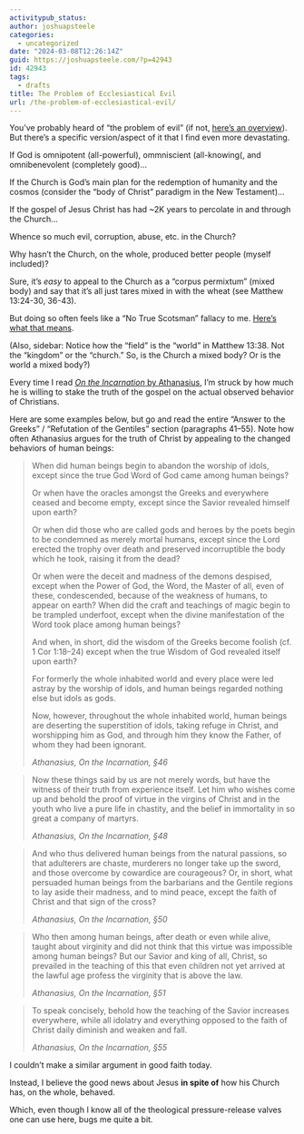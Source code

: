 ```yaml
---
activitypub_status:
author: joshuapsteele
categories:
  - uncategorized
date: "2024-03-08T12:26:14Z"
guid: https://joshuapsteele.com/?p=42943
id: 42943
tags:
  - drafts
title: The Problem of Ecclesiastical Evil
url: /the-problem-of-ecclesiastical-evil/
---
```


You’ve probably heard of “the problem of evil” (if not, [here’s an overview](https://en.wikipedia.org/wiki/Problem_of_evil)). But there’s a specific version/aspect of it that I find even more devastating.

If God is omnipotent (all-powerful), ommniscient (all-knowing(, and omnibenevolent (completely good)…

If the Church is God’s main plan for the redemption of humanity and the cosmos (consider the “body of Christ” paradigm in the New Testament)…

If the gospel of Jesus Christ has had ~2K years to percolate in and through the Church…

Whence so much evil, corruption, abuse, etc. in the Church?

Why hasn’t the Church, on the whole, produced better people (myself included)?

Sure, it’s *easy* to appeal to the Church as a “corpus permixtum” (mixed body) and say that it’s all just tares mixed in with the wheat (see Matthew 13:24-30, 36-43).

But doing so often feels like a “No True Scotsman” fallacy to me. [Here’s what that means](https://yourlogicalfallacyis.com/no-true-scotsman).

(Also, sidebar: Notice how the “field” is the “world” in Matthew 13:38. Not the “kingdom” or the “church.” So, is the Church a mixed body? Or is the world a mixed body?)

Every time I read [*On the Incarnation* by Athanasius](https://www.newadvent.org/fathers/2802.htm), I’m struck by how much he is willing to stake the truth of the gospel on the actual observed behavior of Christians.

Here are some examples below, but go and read the entire “Answer to the Greeks” / “Refutation of the Gentiles” section (paragraphs 41–55). Note how often Athanasius argues for the truth of Christ by appealing to the changed behaviors of human beings:

> When did human beings begin to abandon the worship of idols, except since the true God Word of God came among human beings?
> 
> Or when have the oracles amongst the Greeks and everywhere ceased and become empty, except since the Savior revealed himself upon earth?
> 
> Or when did those who are called gods and heroes by the poets begin to be condemned as merely mortal humans, except since the Lord erected the trophy over death and preserved incorruptible the body which he took, raising it from the dead?
> 
> Or when were the deceit and madness of the demons despised, except when the Power of God, the Word, the Master of all, even of these, condescended, because of the weakness of humans, to appear on earth? When did the craft and teachings of magic begin to be trampled underfoot, except when the divine manifestation of the Word took place among human beings?
> 
> And when, in short, did the wisdom of the Greeks become foolish (cf. 1 Cor 1:18–24) except when the true Wisdom of God revealed itself upon earth?
> 
> For formerly the whole inhabited world and every place were led astray by the worship of idols, and human beings regarded nothing else but idols as gods.
> 
> Now, however, throughout the whole inhabited world, human beings are deserting the superstition of idols, taking refuge in Christ, and worshipping him as God, and through him they know the Father, of whom they had been ignorant.
> 
> <cite>Athanasius, On the Incarnation, §46</cite>

> Now these things said by us are not merely words, but have the witness of their truth from experience itself. Let him who wishes come up and behold the proof of virtue in the virgins of Christ and in the youth who live a pure life in chastity, and the belief in immortality in so great a company of martyrs.
> 
> <cite>Athanasius, On the Incarnation, §48</cite>

> And who thus delivered human beings from the natural passions, so that adulterers are chaste, murderers no longer take up the sword, and those overcome by cowardice are courageous? Or, in short, what persuaded human beings from the barbarians and the Gentile regions to lay aside their madness, and to mind peace, except the faith of Christ and that sign of the cross?
> 
> <cite>Athanasius, On the Incarnation, §50</cite>

> Who then among human beings, after death or even while alive, taught about virginity and did not think that this virtue was impossible among human beings? But our Savior and king of all, Christ, so prevailed in the teaching of this that even children not yet arrived at the lawful age profess the virginity that is above the law.
> 
> <cite>Athanasius, On the Incarnation, §51</cite>

> To speak concisely, behold how the teaching of the Savior increases everywhere, while all idolatry and everything opposed to the faith of Christ daily diminish and weaken and fall.
> 
> <cite>Athanasius, On the Incarnation, §55</cite>

I couldn’t make a similar argument in good faith today.

Instead, I believe the good news about Jesus **in spite of** how his Church has, on the whole, behaved.

Which, even though I know all of the theological pressure-release valves one can use here, bugs me quite a bit.